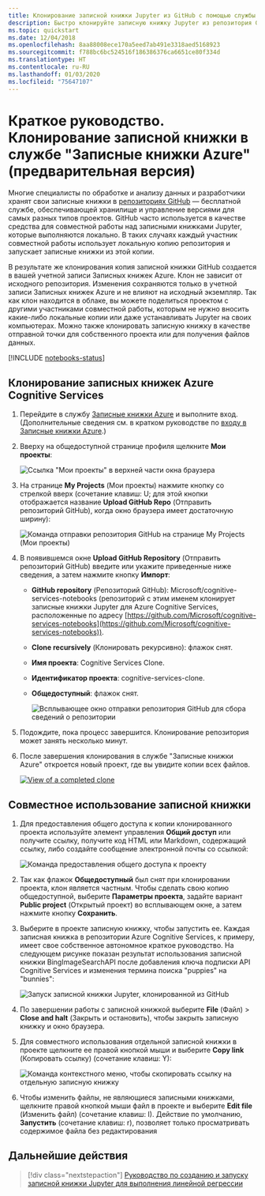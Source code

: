 ```yaml
---
title: Клонирование записной книжки Jupyter из GitHub с помощью службы "Записные книжки Azure" (предварительная версия)
description: Быстро клонируйте записную книжку Jupyter из репозитория GitHub и запускайте ее в своей учетной записи Записных книжек Azure.
ms.topic: quickstart
ms.date: 12/04/2018
ms.openlocfilehash: 8aa88008ece170a5eed7ab491e3318aed5168923
ms.sourcegitcommit: f788bc6bc524516f186386376ca6651ce80f334d
ms.translationtype: HT
ms.contentlocale: ru-RU
ms.lasthandoff: 01/03/2020
ms.locfileid: "75647107"
---
```

# <a name="quickstart-clone-a-notebook-in-azure-notebooks-preview"></a>Краткое руководство. Клонирование записной книжки в службе "Записные книжки Azure" (предварительная версия)

Многие специалисты по обработке и анализу данных и разработчики хранят свои записные книжки в [репозиториях GitHub](https://github.com) — бесплатной службе, обеспечивающей хранилище и управление версиями для самых разных типов проектов. GitHub часто используется в качестве средства для совместной работы над записными книжками Jupyter, которые выполняются локально. В таких случаях каждый участник совместной работы использует локальную копию репозитория и запускает записные книжки из этой копии.

В результате же клонирования копия записной книжки GitHub создается в вашей учетной записи Записных книжек Azure. Клон не зависит от исходного репозитория. Изменения сохраняются только в учетной записи Записных книжек Azure и не влияют на исходный экземпляр. Так как клон находится в облаке, вы можете поделиться проектом с другими участниками совместной работы, которым не нужно вносить какие-либо локальные копии или даже устанавливать Jupyter на своих компьютерах. Можно также клонировать записную книжку в качестве отправной точки для собственного проекта или для получения файлов данных.

[!INCLUDE [notebooks-status](../../includes/notebooks-status.md)]

## <a name="clone-azure-cognitive-services-notebooks"></a>Клонирование записных книжек Azure Cognitive Services

1. Перейдите в службу [Записные книжки Azure](https://notebooks.azure.com) и выполните вход. (Дополнительные сведения см. в кратком руководстве по [входу в Записные книжки Azure](quickstart-sign-in-azure-notebooks.md).)

1. Вверху на общедоступной странице профиля щелкните **Мои проекты**:

    ![Ссылка "Мои проекты" в верхней части окна браузера](media/quickstarts/my-projects-link.png)

1. На странице **My Projects** (Мои проекты) нажмите кнопку со стрелкой вверх (сочетание клавиш: U; для этой кнопки отображается название **Upload GitHub Repo** (Отправить репозиторий GitHub), когда окно браузера имеет достаточную ширину):

    ![Команда отправки репозитория GitHub на странице My Projects (Мои проекты)](media/quickstarts/upload-github-repo-command.png)

1. В появившемся окне **Upload GitHub Repository** (Отправить репозиторий GitHub) введите или укажите приведенные ниже сведения, а затем нажмите кнопку **Импорт**:

   - **GitHub repository** (Репозиторий GitHub): Microsoft/cognitive-services-notebooks (репозиторий с этим именем клонирует записные книжки Jupyter для Azure Cognitive Services, расположенные по адресу [https://github.com/Microsoft/cognitive-services-notebooks](https://github.com/Microsoft/cognitive-services-notebooks)).
   - **Clone recursively** (Клонировать рекурсивно): флажок снят.
   - **Имя проекта**: Cognitive Services Clone.
   - **Идентификатор проекта**: cognitive-services-clone.
   - **Общедоступный**: флажок снят.

     ![Всплывающее окно отправки репозитория GitHub для сбора сведений о репозитории](media/quickstarts/upload-github-repo-popup.png)

1. Подождите, пока процесс завершится. Клонирование репозитория может занять несколько минут.

1. После завершения клонирования в службе "Записные книжки Azure" откроется новый проект, где вы увидите копии всех файлов.

    [![](media/quickstarts/completed-clone.png "View of a completed clone")](media/quickstarts/completed-clone.png#lightbox)

## <a name="share-a-notebook"></a>Совместное использование записной книжки

1. Для предоставления общего доступа к копии клонированного проекта используйте элемент управления **Общий доступ** или получите ссылку, получите код HTML или Markdown, содержащий ссылку, либо создайте сообщение электронной почты со ссылкой:

    ![Команда предоставления общего доступа к проекту](media/quickstarts/share-project-command.png)

1. Так как флажок **Общедоступный** был снят при клонировании проекта, клон является частным. Чтобы сделать свою копию общедоступной, выберите **Параметры проекта**, задайте вариант **Public project** (Открытый проект) во всплывающем окне, а затем нажмите кнопку **Сохранить**.

1. Выберите в проекте записную книжку, чтобы запустить ее. Каждая записная книжка в репозитории Azure Cognitive Services, к примеру, имеет свое собственное автономное краткое руководство. На следующем рисунке показан результат использования записной книжки BingImageSearchAPI после добавления ключа подписки API Cognitive Services и изменения термина поиска "puppies" на "bunnies":

    ![Запуск записной книжки Jupyter, клонированной из GitHub](media/quickstarts/clone-notebook-result.png)

1. По завершении работы с записной книжкой выберите **File** (Файл) > **Close and halt** (Закрыть и остановить), чтобы закрыть записную книжку и окно браузера.

1. Для совместного использования отдельной записной книжки в проекте щелкните ее правой кнопкой мыши и выберите **Copy link** (Копировать ссылку) (сочетание клавиш: Y):

    ![Команда контекстного меню, чтобы скопировать ссылку на отдельную записную книжку](media/quickstarts/copy-link-to-individual-notebook.png)

1. Чтобы изменить файлы, не являющиеся записными книжками, щелкните правой кнопкой мыши файл в проекте и выберите **Edit file** (Изменить файл) (сочетание клавиш: I). Действие по умолчанию, **Запустить** (сочетание клавиш: r), позволяет только просматривать содержимое файла без редактирования

## <a name="next-steps"></a>Дальнейшие действия

> [!div class="nextstepaction"]
> [Руководство по созданию и запуску записной книжки Jupyter для выполнения линейной регрессии](tutorial-create-run-jupyter-notebook.md)
